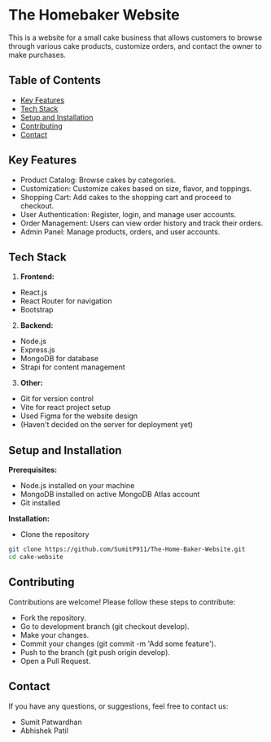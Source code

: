 
# The Homebaker Website

This is a website for a small cake business that allows customers to browse through various cake products, customize orders, and contact the owner to make purchases. 

## Table of Contents

- [Key Features](#Key-Features)
- [Tech Stack](#Tech-Stack)
- [Setup and Installation](#Setup-and-Installation)
- [Contributing](#Contributing)
- [Contact](#Contact)
## Key Features

- Product Catalog: Browse cakes by categories.  
- Customization: Customize cakes based on size, flavor, and toppings.  
- Shopping Cart: Add cakes to the shopping cart and proceed to checkout.  
- User Authentication: Register, login, and manage user accounts.  
- Order Management: Users can view order history and track their orders.  
- Admin Panel: Manage products, orders, and user accounts.  
## Tech Stack

1) **Frontend:**  
- React.js  
- React Router for navigation
- Bootstrap  
2) **Backend:**  
- Node.js  
- Express.js
- MongoDB for database
- Strapi for content management
3) **Other:**
- Git for version control
- Vite for react project setup
- Used Figma for the website design
- (Haven't decided on the server for deployment yet)
## Setup and Installation

**Prerequisites:**  
- Node.js installed on your machine
- MongoDB installed on active MongoDB Atlas account  
- Git installed

**Installation:**  
- Clone the repository  
```bash  
git clone https://github.com/SumitP911/The-Home-Baker-Website.git  
cd cake-website
```

## Contributing

Contributions are welcome! Please follow these steps to contribute:  
- Fork the repository.  
- Go to development branch (git checkout develop).
- Make your changes.
- Commit your changes (git commit -m 'Add some feature').
- Push to the branch (git push origin develop).
- Open a Pull Request.
## Contact

If you have any questions, or suggestions, feel free to contact us:  

- Sumit Patwardhan
- Abhishek Patil
